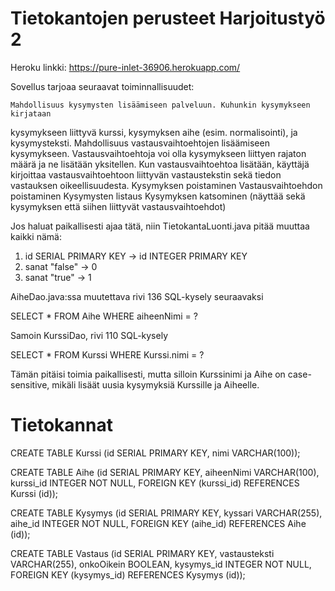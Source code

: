 ﻿# Tietokantojen perusteet Harjoitustyö 2

Heroku linkki: https://pure-inlet-36906.herokuapp.com/

Sovellus tarjoaa seuraavat toiminnallisuudet:

	Mahdollisuus kysymysten lisäämiseen palveluun. Kuhunkin kysymykseen kirjataan
 kysymykseen liittyvä kurssi, kysymyksen aihe (esim. normalisointi), ja kysymysteksti.
	Mahdollisuus vastausvaihtoehtojen lisäämiseen kysymykseen. Vastausvaihtoehtoja voi olla
 kysymykseen liittyen rajaton määrä ja ne lisätään yksitellen. Kun vastausvaihtoehtoa lisätään, 	käyttäjä kirjoittaa vastausvaihtoehtoon liittyvän vastaustekstin sekä tiedon vastauksen 
oikeellisuudesta. 
	Kysymyksen poistaminen
	Vastausvaihtoehdon poistaminen
	Kysymysten listaus
	Kysymyksen katsominen (näyttää sekä kysymyksen että siihen liittyvät vastausvaihtoehdot)


Jos haluat paikallisesti ajaa tätä, niin TietokantaLuonti.java pitää muuttaa kaikki nämä:
1. id SERIAL PRIMARY KEY -> id INTEGER PRIMARY KEY
2. sanat "false" -> 0
3. sanat "true" -> 1

AiheDao.java:ssa muutettava rivi 136 SQL-kysely seuraavaksi

SELECT * FROM Aihe WHERE aiheenNimi = ?

Samoin KurssiDao, rivi 110 SQL-kysely

SELECT * FROM Kurssi WHERE Kurssi.nimi = ?

Tämän pitäisi toimia paikallisesti, mutta silloin Kurssinimi ja Aihe on case-sensitive, mikäli lisäät uusia kysymyksiä Kurssille ja Aiheelle.

# Tietokannat
CREATE TABLE Kurssi (id SERIAL PRIMARY KEY, nimi VARCHAR(100));


CREATE TABLE Aihe (id SERIAL PRIMARY KEY, aiheenNimi VARCHAR(100), kurssi_id INTEGER NOT NULL, FOREIGN KEY (kurssi_id) REFERENCES Kurssi (id));


CREATE TABLE Kysymys (id SERIAL PRIMARY KEY, kyssari VARCHAR(255), aihe_id INTEGER NOT NULL, FOREIGN KEY (aihe_id) REFERENCES Aihe (id));


CREATE TABLE Vastaus (id SERIAL PRIMARY KEY, vastausteksti VARCHAR(255), onkoOikein BOOLEAN, kysymys_id INTEGER NOT NULL, FOREIGN KEY (kysymys_id) REFERENCES Kysymys (id));

